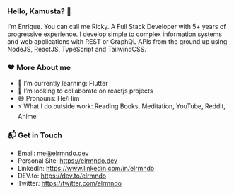 ### Hello, Kamusta? 👋

I'm Enrique. You can call me Ricky. A Full Stack Developer with 5+ years of progressive experience. I develop simple to complex information systems and web applications with REST or GraphQL APIs from the ground up using NodeJS, ReactJS, TypeScript and TailwindCSS.

### ❤️ More About me

- 🌱 I’m currently learning: Flutter
- 👯 I’m looking to collaborate on reactjs projects
- 😄 Pronouns: He/Him
- ⚡ What I do outside work: Reading Books, Meditation, YouTube, Reddit, Anime

### 📬 Get in Touch

- Email: me@elrmndo.dev
- Personal Site: https://elrmndo.dev
- LinkedIn: https://www.linkedin.com/in/elrmndo
- DEV.to: https://dev.to/elrmndo
- Twitter: https://twitter.com/elrmndo
